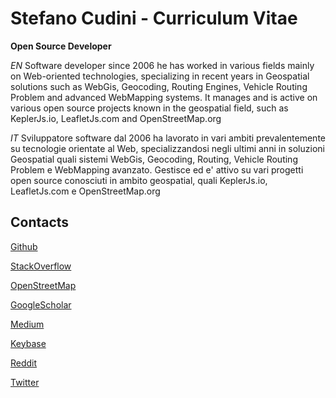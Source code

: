 # Stefano Cudini - Curriculum Vitae

**Open Source Developer**

*EN*
Software developer since 2006 he has worked in various fields mainly
on Web-oriented technologies, specializing in recent years in Geospatial solutions
such as WebGis, Geocoding, Routing Engines, Vehicle Routing Problem and advanced WebMapping systems.
It manages and is active on various open source projects known in the geospatial field, such as KeplerJs.io, LeafletJs.com and OpenStreetMap.org

*IT*
Sviluppatore software dal 2006 ha lavorato in vari ambiti prevalentemente 
su tecnologie orientate al Web, specializzandosi negli ultimi anni in soluzioni Geospatial 
quali sistemi WebGis, Geocoding, Routing, Vehicle Routing Problem e WebMapping avanzato.
Gestisce ed e' attivo su vari progetti open source conosciuti in ambito geospatial, quali KeplerJs.io, LeafletJs.com e OpenStreetMap.org

## Contacts

[Github](https://github.com/stefanocudini)

[StackOverflow](https://stackoverflow.com/users/526444/stefanocudini)

[OpenStreetMap](https://osm.org/user/StefanoCudini)

[GoogleScholar](https://scholar.google.com/citations?user=3s158_wAAAAJ)

[Medium](https://medium.com/@stefcud)

[Keybase](https://keybase.io/stefcud)

[Reddit](https://reddit.com/user/stefcud)

[Twitter](https://twitter.com/zakis)
